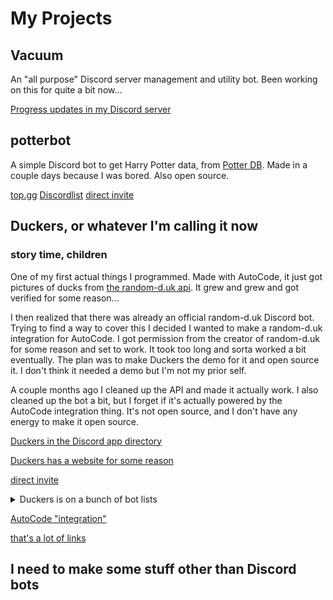 # My Projects

## Vacuum

An "all purpose" Discord server management and utility bot. Been working on this for quite a bit now...

[Progress updates in my Discord server](https://discord.gg/uxjFn4GGC7)

## potterbot

A simple Discord bot to get Harry Potter data, from [Potter DB](https://potterdb.com). Made in a couple days because I was bored. Also open source.

[top.gg](https://top.gg/bot/1038817603516375040)
[Discordlist](https://discordlist.gg/bot/1038817603516375040)
[direct invite](https://discord.com/api/oauth2/authorize?client_id=1038817603516375040&scope=applications.commands)

## Duckers, or whatever I'm calling it now

### story time, children

One of my first actual things I programmed. Made with AutoCode, it just got pictures of ducks from [the random-d.uk api](https://random-d.uk). It grew and grew and got verified for some reason...

I then realized that there was already an official random-d.uk Discord bot. Trying to find a way to cover this I decided I wanted to make a random-d.uk integration for AutoCode. I got permission from the creator of random-d.uk for some reason and set to work. It took too long and sorta worked a bit eventually. The plan was to make Duckers the demo for it and open source it. I don't think it needed a demo but I'm not my prior self.

A couple months ago I cleaned up the API and made it actually work. I also cleaned up the bot a bit, but I forget if it's actually powered by the AutoCode integration thing. It's not open source, and I don't have any energy to make it open source.

[Duckers in the Discord app directory](https://discord.com/application-directory/906651557829967902)

[Duckers has a website for some reason](https://duckers.userexe.me/)

[direct invite](https://discord.com/oauth2/authorize?client_id=906651557829967902&scope=applications.commands)

<details>
<summary>Duckers is on a bunch of bot lists</summary>
<br>

[top.gg](https://top.gg/bot/906651557829967902/vote)

[discordbotlist.com](https://discordbotlist.com/bots/duckers/upvote)

[discords.com](https://discords.com/bots/bot/906651557829967902/vote)

[discord-botlist.eu](https://botlist.eu/v/906651557829967902)
</details>

[AutoCode "integration"](https://autocode.com/random-duck/api/api/)

[that's a lot of links](.)

## I need to make some stuff other than Discord bots
